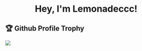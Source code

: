 <div>
  <h1 align="center">
    Hey, I'm Lemonadeccc!
  </h1>
</div>
<!--
<p align="center">
    <a href="https://github.com/Lemonadeccc">
      <img src="https://github-profile-trophy.vercel.app/?username=Lemonadeccc&theme=de&column=8"/>
    </a>
 </p>
 <p align="left"> 
    <a href="https://github.com/Lemonadeccc">
      <img align="center" src="https://github-readme-stats.vercel.app/api?username=Lemonadeccc&show_icons=true&theme=dracula"/>
    </a>
    <a href="https://github.com/Lemonadeccc">
      <img align="center" src="https://github-readme-stats.vercel.app/api/top-langs/?username=Lemonadeccc&layout=compact&theme=dracula&langs_count=8"/>
    </a>
 </p>
-->
<!--
[![trophy](https://github-profile-trophy.vercel.app/?username=Lemonadeccc&theme=dracula&column=8)](https://github.com/Lemonadeccc)
![Anurag's GitHub stats](https://github-readme-stats.vercel.app/api?username=Lemonadeccc&show_icons=true&theme=dracula)
[![Top Langs](https://github-readme-stats.vercel.app/api/top-langs/?username=Lemonadeccc&layout=compact&theme=dracula)](https://github.com/Lemonadeccc)
-->

<!-- ## 🌠 Coding Time
> the projects I'm working on
<div>
    <img height="165" align="left" src="https://github-readme-stats.vercel.app/api?username=Lemonadeccc&theme=dracula&show_icons=true" />
    <img src="https://github-readme-stats.vercel.app/api/top-langs/?username=Lemonadeccc&theme=dracula&langs_count=6&layout=compact"" />
</div> -->

## 🏆 Github Profile Trophy
<img src="https://github-profile-trophy.vercel.app/?username=Lemonadeccc&theme=dracula&column=9"/>
